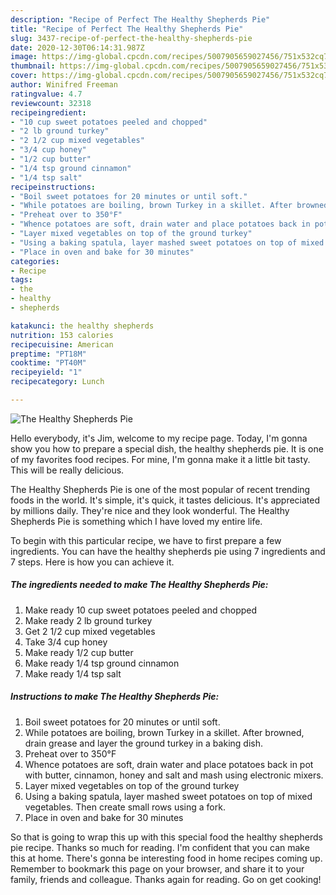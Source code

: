 ```yaml
---
description: "Recipe of Perfect The Healthy Shepherds Pie"
title: "Recipe of Perfect The Healthy Shepherds Pie"
slug: 3437-recipe-of-perfect-the-healthy-shepherds-pie
date: 2020-12-30T06:14:31.987Z
image: https://img-global.cpcdn.com/recipes/5007905659027456/751x532cq70/the-healthy-shepherds-pie-recipe-main-photo.jpg
thumbnail: https://img-global.cpcdn.com/recipes/5007905659027456/751x532cq70/the-healthy-shepherds-pie-recipe-main-photo.jpg
cover: https://img-global.cpcdn.com/recipes/5007905659027456/751x532cq70/the-healthy-shepherds-pie-recipe-main-photo.jpg
author: Winifred Freeman
ratingvalue: 4.7
reviewcount: 32318
recipeingredient:
- "10 cup sweet potatoes peeled and chopped"
- "2 lb ground turkey"
- "2 1/2 cup mixed vegetables"
- "3/4 cup honey"
- "1/2 cup butter"
- "1/4 tsp ground cinnamon"
- "1/4 tsp salt"
recipeinstructions:
- "Boil sweet potatoes for 20 minutes or until soft."
- "While potatoes are boiling, brown Turkey in a skillet. After browned, drain grease and layer the ground turkey in a baking dish."
- "Preheat over to 350°F"
- "Whence potatoes are soft, drain water and place potatoes back in pot with butter, cinnamon, honey and salt and mash using electronic mixers."
- "Layer mixed vegetables on top of the ground turkey"
- "Using a baking spatula, layer mashed sweet potatoes on top of mixed vegetables. Then create small rows using a fork."
- "Place in oven and bake for 30 minutes"
categories:
- Recipe
tags:
- the
- healthy
- shepherds

katakunci: the healthy shepherds 
nutrition: 153 calories
recipecuisine: American
preptime: "PT18M"
cooktime: "PT40M"
recipeyield: "1"
recipecategory: Lunch

---
```



![The Healthy Shepherds Pie](https://img-global.cpcdn.com/recipes/5007905659027456/751x532cq70/the-healthy-shepherds-pie-recipe-main-photo.jpg)

Hello everybody, it's Jim, welcome to my recipe page. Today, I'm gonna show you how to prepare a special dish, the healthy shepherds pie. It is one of my favorites food recipes. For mine, I'm gonna make it a little bit tasty. This will be really delicious.



The Healthy Shepherds Pie is one of the most popular of recent trending foods in the world. It's simple, it's quick, it tastes delicious. It's appreciated by millions daily. They're nice and they look wonderful. The Healthy Shepherds Pie is something which I have loved my entire life.


To begin with this particular recipe, we have to first prepare a few ingredients. You can have the healthy shepherds pie using 7 ingredients and 7 steps. Here is how you can achieve it.

<!--inarticleads1-->

##### The ingredients needed to make The Healthy Shepherds Pie:

1. Make ready 10 cup sweet potatoes peeled and chopped
1. Make ready 2 lb ground turkey
1. Get 2 1/2 cup mixed vegetables
1. Take 3/4 cup honey
1. Make ready 1/2 cup butter
1. Make ready 1/4 tsp ground cinnamon
1. Make ready 1/4 tsp salt




<!--inarticleads2-->

##### Instructions to make The Healthy Shepherds Pie:

1. Boil sweet potatoes for 20 minutes or until soft.
1. While potatoes are boiling, brown Turkey in a skillet. After browned, drain grease and layer the ground turkey in a baking dish.
1. Preheat over to 350°F
1. Whence potatoes are soft, drain water and place potatoes back in pot with butter, cinnamon, honey and salt and mash using electronic mixers.
1. Layer mixed vegetables on top of the ground turkey
1. Using a baking spatula, layer mashed sweet potatoes on top of mixed vegetables. Then create small rows using a fork.
1. Place in oven and bake for 30 minutes




So that is going to wrap this up with this special food the healthy shepherds pie recipe. Thanks so much for reading. I'm confident that you can make this at home. There's gonna be interesting food in home recipes coming up. Remember to bookmark this page on your browser, and share it to your family, friends and colleague. Thanks again for reading. Go on get cooking!

